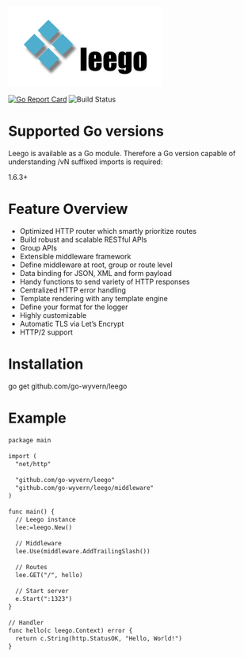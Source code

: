 ![leego](.github/leego.jpeg?raw=true)

[![Go Report Card](https://goreportcard.com/badge/github.com/go-wyvern/leego)](https://goreportcard.com/report/github.com/go-wyvern/leego)
![Build Status](https://travis-ci.org/go-wyvern/leego.svg?branch=master)

# Supported Go versions

Leego is available as a Go module. Therefore a Go version capable of understanding /vN suffixed imports is required:

1.6.3+

# Feature Overview

- Optimized HTTP router which smartly prioritize routes
- Build robust and scalable RESTful APIs
- Group APIs
- Extensible middleware framework
- Define middleware at root, group or route level
- Data binding for JSON, XML and form payload
- Handy functions to send variety of HTTP responses
- Centralized HTTP error handling
- Template rendering with any template engine
- Define your format for the logger
- Highly customizable
- Automatic TLS via Let’s Encrypt
- HTTP/2 support

# Installation

go get github.com/go-wyvern/leego

# Example

```
package main

import (
  "net/http"

  "github.com/go-wyvern/leego"
  "github.com/go-wyvern/leego/middleware"
)

func main() {
  // Leego instance
  lee:=leego.New()

  // Middleware
  lee.Use(middleware.AddTrailingSlash())

  // Routes
  lee.GET("/", hello)

  // Start server
  e.Start(":1323")
}

// Handler
func hello(c leego.Context) error {
  return c.String(http.StatusOK, "Hello, World!")
}
```